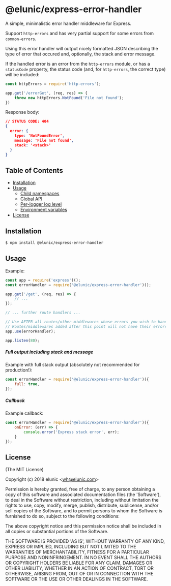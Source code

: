 # @elunic/express-error-handler

A simple, minimalistic error handler middleware for Express.

Support `http-errors` and has very partial support for some errors from `common-errors`.

Using this error handler will output nicely formatted JSON describing the type of
error that occured and, optionally, the stack and error message.

If the handled error is an error from the `http-errors` module, or has a `statusCode` property,
the status code (and, for `http-errors`, the correct type) will be included:

```js
const httpErrors = require('http-errors');

app.get('/errorGet', (req, res) => {
    throw new httpErrors.NotFound('File not found');
})
```

Response body:
```json
// STATUS CODE: 404
{
  error: {
    type: 'NotFoundError',
    message: 'File not found',
    stack: '<stack>'
  }
}
```


## Table of Contents

- [Installation](#installation)
- [Usage](#usage)
  * [Child namespaces](#child-namespaces)
  * [Global API](#global-api)
  * [Per-logger log level](#per-logger-log-level)
  * [Environment variables](#environment-variables)
- [License](#license)


## Installation

```bash
$ npm install @elunic/express-error-handler
```


## Usage

Example:

```js
const app = require('express')();
const errorHandler = require('@elunic/express-error-handler')();

app.get('/get', (req, res) => {
    // ...
});

// ... further route handlers ...

// Use AFTER all routes/other middlewares whose errors you wish to handle.
// Routes/middlewares added after this point will not have their errors handled.
app.use(errorHandler);

app.listen(80);
```


##### Full output including stack and message

Example with full stack output (absolutely not recommended for production!):
```js
const errorHandler = require('@elunic/express-error-handler')({
    full: true,
});
```


##### Callback

Example callback:
```js
const errorHandler = require('@elunic/express-error-handler')({
    onError: (err) => {
        console.error('Express stack error', err);
    }
});
```

## License

(The MIT License)

Copyright (c) 2018 elunic &lt;wh@elunic.com&gt;

Permission is hereby granted, free of charge, to any person obtaining
a copy of this software and associated documentation files (the
'Software'), to deal in the Software without restriction, including
without limitation the rights to use, copy, modify, merge, publish,
distribute, sublicense, and/or sell copies of the Software, and to
permit persons to whom the Software is furnished to do so, subject to
the following conditions:

The above copyright notice and this permission notice shall be
included in all copies or substantial portions of the Software.

THE SOFTWARE IS PROVIDED 'AS IS', WITHOUT WARRANTY OF ANY KIND,
EXPRESS OR IMPLIED, INCLUDING BUT NOT LIMITED TO THE WARRANTIES OF
MERCHANTABILITY, FITNESS FOR A PARTICULAR PURPOSE AND NONINFRINGEMENT.
IN NO EVENT SHALL THE AUTHORS OR COPYRIGHT HOLDERS BE LIABLE FOR ANY
CLAIM, DAMAGES OR OTHER LIABILITY, WHETHER IN AN ACTION OF CONTRACT,
TORT OR OTHERWISE, ARISING FROM, OUT OF OR IN CONNECTION WITH THE
SOFTWARE OR THE USE OR OTHER DEALINGS IN THE SOFTWARE.